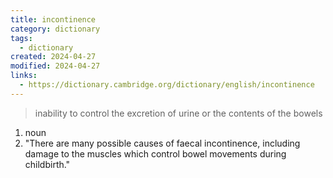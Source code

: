 ```yaml
---
title: incontinence
category: dictionary
tags:
  - dictionary
created: 2024-04-27
modified: 2024-04-27
links:
  - https://dictionary.cambridge.org/dictionary/english/incontinence
---
```


>inability to control the excretion of urine or the contents of the bowels 

1. noun
2. "There are many possible causes of faecal incontinence, including damage to the muscles which control bowel movements during childbirth."
